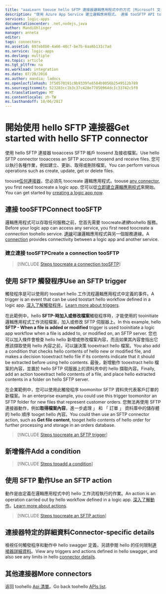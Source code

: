 ```yaml
---
title: "aaaLearn toouse hello SFTP 連接器邏輯應用程式中的方式 |Microsoft 文件"
description: "使用 Azure App Service 建立邏輯應用程式。 連接 tooSFTP API toosend 及接收檔案。 您可以執行各種作業，例如建立、更新、取得或刪除檔案。"
services: logic-apps
documentationcenter: .net,nodejs,java
author: MandiOhlinger
manager: anneta
editor: 
tags: connectors
ms.assetid: 697eb8b0-4a66-40c7-be7b-6aa6b131c7ad
ms.service: logic-apps
ms.devlang: multiple
ms.topic: article
ms.tgt_pltfrm: na
ms.workload: integration
ms.date: 07/20/2016
ms.author: mandia; ladocs
ms.openlocfilehash: 3f50570191c9b9339fe6584b9056b2549512b789
ms.sourcegitcommit: 523283cc1b3c37c428e77850964dc1c33742c5f0
ms.translationtype: MT
ms.contentlocale: zh-TW
ms.lasthandoff: 10/06/2017
---
```

# <a name="get-started-with-hello-sftp-connector"></a><span data-ttu-id="b5eb2-105">開始使用 hello SFTP 連接器</span><span class="sxs-lookup"><span data-stu-id="b5eb2-105">Get started with hello SFTP connector</span></span>
<span data-ttu-id="b5eb2-106">使用 hello SFTP 連接器 tooaccess SFTP 帳戶 toosend 及接收檔案。</span><span class="sxs-lookup"><span data-stu-id="b5eb2-106">Use hello SFTP connector tooaccess an SFTP account toosend and receive files.</span></span> <span data-ttu-id="b5eb2-107">您可以執行各種作業，例如建立、更新、取得或刪除檔案。</span><span class="sxs-lookup"><span data-stu-id="b5eb2-107">You can perform various operations such as create, update, get or delete files.</span></span>  

<span data-ttu-id="b5eb2-108">toouse[任何連接器](apis-list.md)，您必須先 toocreate 邏輯應用程式。</span><span class="sxs-lookup"><span data-stu-id="b5eb2-108">toouse [any connector](apis-list.md), you first need toocreate a logic app.</span></span> <span data-ttu-id="b5eb2-109">您可以從[立即建立邏輯應用程式](../logic-apps/logic-apps-create-a-logic-app.md)來開始。</span><span class="sxs-lookup"><span data-stu-id="b5eb2-109">You can get started by [creating a logic app now](../logic-apps/logic-apps-create-a-logic-app.md).</span></span>

## <a name="connect-toosftp"></a><span data-ttu-id="b5eb2-110">連接 tooSFTP</span><span class="sxs-lookup"><span data-stu-id="b5eb2-110">Connect tooSFTP</span></span>
<span data-ttu-id="b5eb2-111">邏輯應用程式可以存取任何服務之前，您首先需要 toocreate*連接*toohello 服務。</span><span class="sxs-lookup"><span data-stu-id="b5eb2-111">Before your logic app can access any service, you first need toocreate a *connection* toohello service.</span></span> <span data-ttu-id="b5eb2-112">[連線](connectors-overview.md)可讓邏輯應用程式與另一個服務連線。</span><span class="sxs-lookup"><span data-stu-id="b5eb2-112">A [connection](connectors-overview.md) provides connectivity between a logic app and another service.</span></span>  

### <a name="create-a-connection-toosftp"></a><span data-ttu-id="b5eb2-113">建立連接 tooSFTP</span><span class="sxs-lookup"><span data-stu-id="b5eb2-113">Create a connection tooSFTP</span></span>
> [!INCLUDE [Steps toocreate a connection tooSFTP](../../includes/connectors-create-api-sftp.md)]
> 
> 

## <a name="use-an-sftp-trigger"></a><span data-ttu-id="b5eb2-114">使用 SFTP 觸發程序</span><span class="sxs-lookup"><span data-stu-id="b5eb2-114">Use an SFTP trigger</span></span>
<span data-ttu-id="b5eb2-115">觸發程序是可以使用的 toostart hello 工作流程邏輯應用程式中定義的事件。</span><span class="sxs-lookup"><span data-stu-id="b5eb2-115">A trigger is an event that can be used toostart hello workflow defined in a logic app.</span></span> <span data-ttu-id="b5eb2-116">[深入了解觸發程序](../logic-apps/logic-apps-what-are-logic-apps.md#logic-app-concepts)。</span><span class="sxs-lookup"><span data-stu-id="b5eb2-116">[Learn more about triggers](../logic-apps/logic-apps-what-are-logic-apps.md#logic-app-concepts).</span></span>  

<span data-ttu-id="b5eb2-117">在此範例中，hello **SFTP-時加入或修改檔案**觸發程序時，才能使用的 tooinitiate 邏輯應用程式工作流程檔案，加入或修改 SFTP 伺服器上。</span><span class="sxs-lookup"><span data-stu-id="b5eb2-117">In this example, hello **SFTP - When a file is added or modified** trigger is used tooinitiate a logic app workflow when a file is added to, or modified on, an SFTP server.</span></span> <span data-ttu-id="b5eb2-118">您也可以加入條件會檢查 hello hello 新增或修改檔案內容，而且如果其內容會指出它應該擷取使用 hello 內容之前，可以讓決策 tooextract hello 檔案。</span><span class="sxs-lookup"><span data-stu-id="b5eb2-118">You also add a condition that checks hello contents of hello new or modified file, and makes a decision tooextract hello file if its contents indicate that it should be extracted before using hello contents.</span></span> <span data-ttu-id="b5eb2-119">最後，新增動作 tooextract hello 檔案的內容，並置於 hello SFTP 伺服器上的資料夾中的 hello 擷取內容。</span><span class="sxs-lookup"><span data-stu-id="b5eb2-119">Finally, add an action tooextract hello contents of a file, and place hello extracted contents in a folder on hello SFTP server.</span></span> 

<span data-ttu-id="b5eb2-120">在企業範例中，您可以使用此觸發程序 toomonitor SFTP 資料夾代表客戶訂單的新檔案。</span><span class="sxs-lookup"><span data-stu-id="b5eb2-120">In an enterprise example, you could use this trigger toomonitor an SFTP folder for new files that represent customer orders.</span></span>  <span data-ttu-id="b5eb2-121">您無法再使用 SFTP 連接器動作，例如**取得檔案內容**，進一步處理 」 和 「 訂單 」 資料庫中的儲存體的 hello 順序 tooget hello 內容。</span><span class="sxs-lookup"><span data-stu-id="b5eb2-121">You could then use an SFTP connector action, such as **Get file content**, tooget hello contents of hello order for further processing and storage in an orders database.</span></span>

> [!INCLUDE [Steps toocreate an SFTP trigger](../../includes/connectors-create-api-sftp-trigger.md)]
> 
> 

## <a name="add-a-condition"></a><span data-ttu-id="b5eb2-122">新增條件</span><span class="sxs-lookup"><span data-stu-id="b5eb2-122">Add a condition</span></span>
> [!INCLUDE [Steps tooadd a condition](../../includes/connectors-create-api-sftp-condition.md)]
> 
> 

## <a name="use-an-sftp-action"></a><span data-ttu-id="b5eb2-123">使用 SFTP 動作</span><span class="sxs-lookup"><span data-stu-id="b5eb2-123">Use an SFTP action</span></span>
<span data-ttu-id="b5eb2-124">動作是由定義在邏輯應用程式中的 hello 工作流程執行的作業。</span><span class="sxs-lookup"><span data-stu-id="b5eb2-124">An action is an operation carried out by hello workflow defined in a logic app.</span></span> <span data-ttu-id="b5eb2-125">[深入了解動作](../logic-apps/logic-apps-what-are-logic-apps.md#logic-app-concepts)。</span><span class="sxs-lookup"><span data-stu-id="b5eb2-125">[Learn more about actions](../logic-apps/logic-apps-what-are-logic-apps.md#logic-app-concepts).</span></span>  

> [!INCLUDE [Steps toocreate an SFTP action](../../includes/connectors-create-api-sftp-action.md)]
> 
> 

## <a name="connector-specific-details"></a><span data-ttu-id="b5eb2-126">連接器特定的詳細資料</span><span class="sxs-lookup"><span data-stu-id="b5eb2-126">Connector-specific details</span></span>

<span data-ttu-id="b5eb2-127">檢視任何觸發程序和動作中 hello swagger 定義，另請參閱 hello 的任何限制[連接器詳細資料](/connectors/sftpconnector/)。</span><span class="sxs-lookup"><span data-stu-id="b5eb2-127">View any triggers and actions defined in hello swagger, and also see any limits in hello [connector details](/connectors/sftpconnector/).</span></span>

## <a name="more-connectors"></a><span data-ttu-id="b5eb2-128">其他連接器</span><span class="sxs-lookup"><span data-stu-id="b5eb2-128">More connectors</span></span>
<span data-ttu-id="b5eb2-129">返回 toohello [Api 清單](apis-list.md)。</span><span class="sxs-lookup"><span data-stu-id="b5eb2-129">Go back toohello [APIs list](apis-list.md).</span></span>
